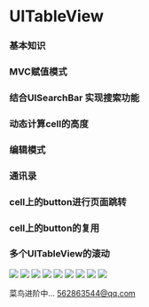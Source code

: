 # UITableView
### 基本知识
### MVC赋值模式
###  结合UISearchBar 实现搜索功能
### 动态计算cell的高度
### 编辑模式
### 通讯录
### cell上的button进行页面跳转
### cell上的button的复用
### 多个UITableView的滚动

![](https://github.com/mancongiOS/UITableView/blob/master/ScreenShots/Simulator%20Screen%20Shot%202016年11月23日%20下午9.16.55.png)
![](https://github.com/mancongiOS/UITableView/blob/master/ScreenShots/Simulator%20Screen%20Shot%202016年11月23日%20下午9.17.00.png)
![](https://github.com/mancongiOS/UITableView/blob/master/ScreenShots/Simulator%20Screen%20Shot%202016年11月23日%20下午9.17.04.png)
![](https://github.com/mancongiOS/UITableView/blob/master/ScreenShots/Simulator%20Screen%20Shot%202016年11月23日%20下午9.17.07.png)
![](https://github.com/mancongiOS/UITableView/blob/master/ScreenShots/Simulator%20Screen%20Shot%202016年11月23日%20下午9.17.16.png)
![](https://github.com/mancongiOS/UITableView/blob/master/ScreenShots/Simulator%20Screen%20Shot%202016年11月23日%20下午9.17.25.png)
![](https://github.com/mancongiOS/UITableView/blob/master/ScreenShots/Simulator%20Screen%20Shot%202016年11月23日%20下午9.17.36.png)
![](https://github.com/mancongiOS/UITableView/blob/master/ScreenShots/Simulator%20Screen%20Shot%202016年11月23日%20下午9.17.44.png)
![](https://github.com/mancongiOS/UITableView/blob/master/ScreenShots/Simulator%20Screen%20Shot%202016年11月23日%20下午9.17.52.png)


菜鸟进阶中... <562863544@qq.com>
